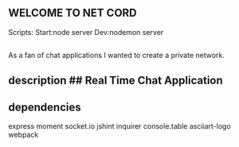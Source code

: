 ## WELCOME TO NET CORD ##
Scripts: 
Start:node server
Dev:nodemon server
##
As a fan of chat applications I wanted to create a private network.
## description ## Real Time Chat Application ##

## dependencies ##
express
moment 
socket.io
jshint
inquirer
console.table
asciiart-logo
webpack


